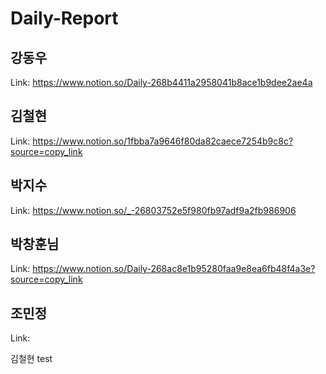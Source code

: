 # Daily-Report
## 강동우
Link: https://www.notion.so/Daily-268b4411a2958041b8ace1b9dee2ae4a

## 김철현
Link: https://www.notion.so/1fbba7a9646f80da82caece7254b9c8c?source=copy_link

## 박지수
Link: https://www.notion.so/_-26803752e5f980fb97adf9a2fb986906

## 박창훈님
Link: https://www.notion.so/Daily-268ac8e1b95280faa9e8ea6fb48f4a3e?source=copy_link

## 조민정
Link:


김철현 test
